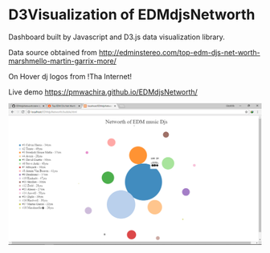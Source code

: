 # D3Visualization of EDMdjsNetworth
Dashboard built by Javascript and D3.js data visualization library.

Data source obtained from http://edminstereo.com/top-edm-djs-net-worth-marshmello-martin-garrix-more/

On Hover dj logos from !Tha Internet!

Live demo https://pmwachira.github.io/EDMdjsNetworth/


![alt text](https://github.com/pmwachira/EDMdjsNetworth/blob/master/EDM%20networth%20by%20D3.png)
